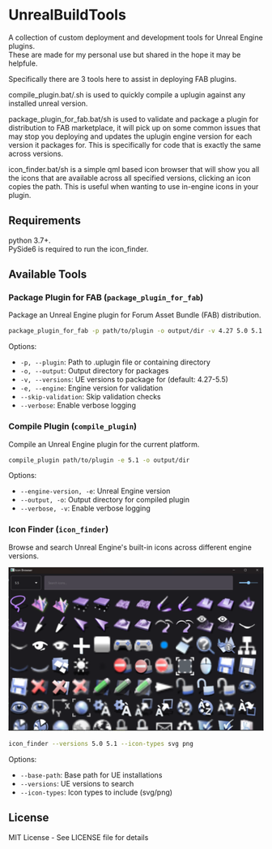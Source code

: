 # UnrealBuildTools

A collection of custom deployment and development tools for Unreal Engine plugins.  
These are made for my personal use but shared in the hope it may be helpfule.

Specifically there are 3 tools here to assist in deploying FAB plugins.

compile_plugin.bat/.sh is used to quickly compile a uplugin against any installed unreal version.

package_plugin_for_fab.bat/sh is used to validate and package a plugin for distribution to FAB marketplace, it will pick up on some common issues that may stop you deploying and updates the uplugin engine version for each version it packages for. This is specifically for code that is exactly the same across versions.

icon_finder.bat/sh is a simple qml based icon browser that will show you all the icons that are available across all specified versions, clicking an icon copies the path.  This is useful when wanting to use in-engine icons in your plugin.

## Requirements

python 3.7+.  
PySide6 is required to run the icon_finder.  

## Available Tools

### Package Plugin for FAB (`package_plugin_for_fab`)

Package an Unreal Engine plugin for Forum Asset Bundle (FAB) distribution.

```bash
package_plugin_for_fab -p path/to/plugin -o output/dir -v 4.27 5.0 5.1
```

Options:
- `-p, --plugin`: Path to .uplugin file or containing directory
- `-o, --output`: Output directory for packages
- `-v, --versions`: UE versions to package for (default: 4.27-5.5)
- `-e, --engine`: Engine version for validation
- `--skip-validation`: Skip validation checks
- `--verbose`: Enable verbose logging

### Compile Plugin (`compile_plugin`)

Compile an Unreal Engine plugin for the current platform.

```bash
compile_plugin path/to/plugin -e 5.1 -o output/dir
```

Options:
- `--engine-version, -e`: Unreal Engine version
- `--output, -o`: Output directory for compiled plugin
- `--verbose, -v`: Enable verbose logging

### Icon Finder (`icon_finder`)

Browse and search Unreal Engine's built-in icons across different engine versions.

![Icon Finder Screenshot](docs/screenshots/icon_finder.png)

```bash
icon_finder --versions 5.0 5.1 --icon-types svg png
```

Options:
- `--base-path`: Base path for UE installations
- `--versions`: UE versions to search
- `--icon-types`: Icon types to include (svg/png)

## License

MIT License - See LICENSE file for details
